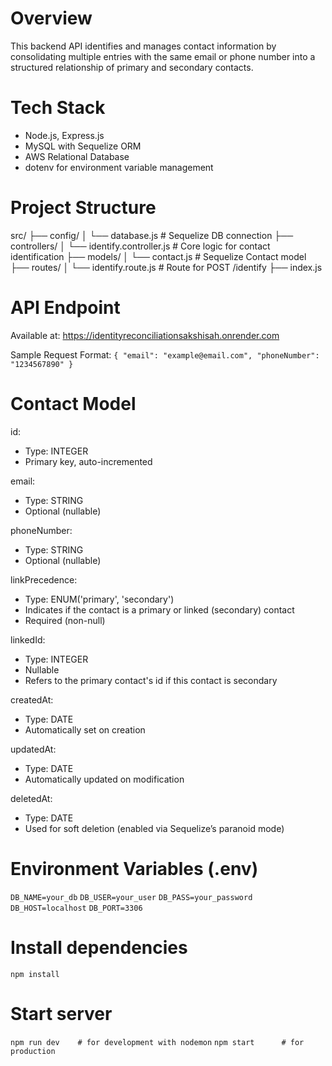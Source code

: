 # Overview
This backend API identifies and manages contact information by consolidating multiple entries with the same email or phone number into a structured relationship of primary and secondary contacts.

# Tech Stack
- Node.js, Express.js
- MySQL with Sequelize ORM
- AWS Relational Database
- dotenv for environment variable management

# Project Structure
src/
├── config/
│   └── database.js            # Sequelize DB connection
├── controllers/
│   └── identify.controller.js # Core logic for contact identification
├── models/
│   └── contact.js             # Sequelize Contact model
├── routes/
│   └── identify.route.js      # Route for POST /identify
├── index.js            

# API Endpoint
Available at: https://identityreconciliationsakshisah.onrender.com

Sample Request Format:
`{
  "email": "example@email.com",
  "phoneNumber": "1234567890"
}`

# Contact Model
id:
- Type: INTEGER
- Primary key, auto-incremented

email:
- Type: STRING
- Optional (nullable)

phoneNumber:
- Type: STRING
- Optional (nullable)

linkPrecedence:
- Type: ENUM('primary', 'secondary')
- Indicates if the contact is a primary or linked (secondary) contact
- Required (non-null)

linkedId:
- Type: INTEGER
- Nullable
- Refers to the primary contact's id if this contact is secondary

createdAt:
- Type: DATE
- Automatically set on creation

updatedAt:
- Type: DATE
- Automatically updated on modification

deletedAt:
- Type: DATE
- Used for soft deletion (enabled via Sequelize’s paranoid mode)

# Environment Variables (.env)
`DB_NAME=your_db`
`DB_USER=your_user`
`DB_PASS=your_password`
`DB_HOST=localhost`
`DB_PORT=3306`

# Install dependencies
`npm install`

# Start server
`npm run dev    # for development with nodemon`
`npm start      # for production`
